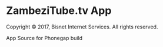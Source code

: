 ZambeziTube.tv App
==========================================================

Copyright © 2017, Bisnet Internet Services. All rights reserved.

App Source for Phonegap build
